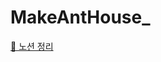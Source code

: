 # MakeAntHouse_<br>
[🔗 노션 정리](https://foggy-outrigger-c3c.notion.site/Make-Ant-House-39984879dda14ba5b94feb845e807222)
